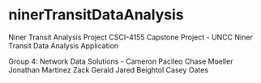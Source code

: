 # ninerTransitDataAnalysis

Niner Transit Analysis Project
CSCI-4155 Capstone Project - UNCC Niner Transit Data Analysis Application

Group 4: Network Data Solutions - Cameron Pacileo Chase Moeller Jonathan Martinez Zack Gerald Jared Beightol Casey Oates
